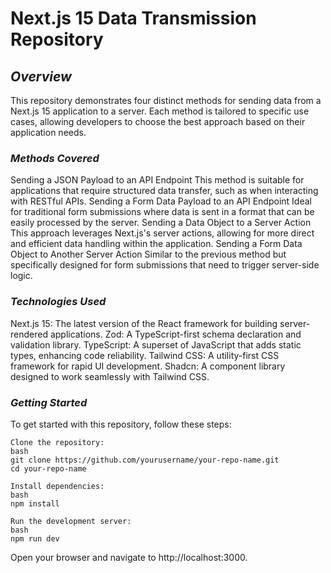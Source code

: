 # **Next.js 15 Data Transmission Repository**

## *Overview*
This repository demonstrates four distinct methods for sending data from a Next.js 15 application to a server. Each method is tailored to specific use cases, allowing developers to choose the best approach based on their application needs.

### *Methods Covered*
Sending a JSON Payload to an API Endpoint
This method is suitable for applications that require structured data transfer, such as when interacting with RESTful APIs.
Sending a Form Data Payload to an API Endpoint
Ideal for traditional form submissions where data is sent in a format that can be easily processed by the server.
Sending a Data Object to a Server Action
This approach leverages Next.js's server actions, allowing for more direct and efficient data handling within the application.
Sending a Form Data Object to Another Server Action
Similar to the previous method but specifically designed for form submissions that need to trigger server-side logic.

### *Technologies Used*
Next.js 15: The latest version of the React framework for building server-rendered applications.
Zod: A TypeScript-first schema declaration and validation library.
TypeScript: A superset of JavaScript that adds static types, enhancing code reliability.
Tailwind CSS: A utility-first CSS framework for rapid UI development.
Shadcn: A component library designed to work seamlessly with Tailwind CSS.

### *Getting Started*
To get started with this repository, follow these steps:

```
Clone the repository:
bash
git clone https://github.com/yourusername/your-repo-name.git
cd your-repo-name

Install dependencies:
bash
npm install

Run the development server:
bash
npm run dev
```

Open your browser and navigate to http://localhost:3000.
